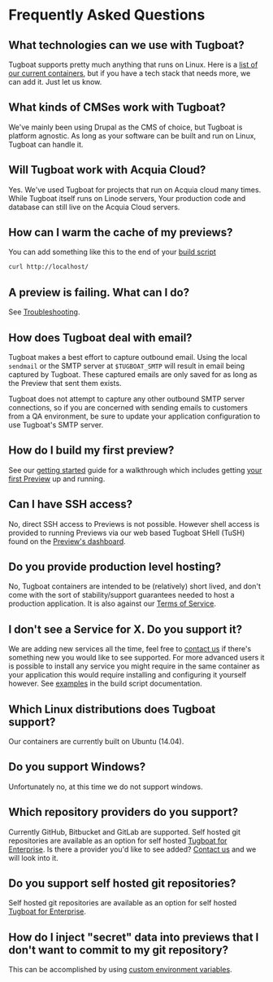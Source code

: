 # Frequently Asked Questions

## What technologies can we use with Tugboat?
Tugboat supports pretty much anything that runs on Linux. Here is a [list of our current containers](https://github.com/Lullabot/tugboat-registry), but if you have a tech stack that needs more, we can add it. Just let us know.

## What kinds of CMSes work with Tugboat?
We've mainly been using Drupal as the CMS of choice, but Tugboat is platform agnostic. As long as your software can be built and run on Linux, Tugboat can handle it.

## Will Tugboat work with Acquia Cloud?
Yes. We've used Tugboat for projects that run on Acquia cloud many times. While Tugboat itself runs on Linode servers, Your production code and database can still live on the Acquia Cloud servers.

## How can I warm the cache of my previews?
You can add something like this to the end of your [build
script](/build-script/index.md)

```sh
curl http://localhost/
```

## A preview is failing. What can I do?

See [Troubleshooting](/troubleshooting/index.md).

## How does Tugboat deal with email?
Tugboat makes a best effort to capture outbound email. Using the local `sendmail` or the SMTP server at `$TUGBOAT_SMTP` will result in email being captured by Tugboat. These captured emails are only saved for as long as the Preview that sent them exists.

Tugboat does not attempt to capture any other outbound SMTP server connections, so if you are concerned with sending emails to customers from a QA environment, be sure to update your application configuration to use Tugboat's SMTP server.

## How do I build my first preview?
See our [getting started](/getting-started/index.md) guide for a walkthrough which includes getting [your first Preview](/getting-started/create-a-preview/index.md) up and running.

## Can I have SSH access?
No, direct SSH access to Previews is not possible. However shell access is provided to running Previews via our web based Tugboat SHell (TuSH) found on the [Preview's dashboard](/tugboat-dashboard/previews/index.md).

## Do you provide production level hosting?
No, Tugboat containers are intended to be (relatively) short lived, and don't come with the sort of stability/support guarantees needed to host a production application. It is also against our [Terms of
Service](https://tugboat.qa/terms).

## I don't see a Service for X. Do you support it?
We are adding new services all the time, feel free to [contact us](https://tugboat.qa/support) if there's something new you would like to see supported. For more advanced users it is possible to install any service you might require in the same container as your application this would require installing and configuring it yourself however. See [examples](/build-script/example-build-scripts/) in the build script documentation.

## Which Linux distributions does Tugboat support?
Our containers are currently built on Ubuntu (14.04).

## Do you support Windows?
Unfortunately no, at this time we do not support windows.

## Which repository providers do you support?
Currently GitHub, Bitbucket and GitLab are supported. Self hosted git repositories are available as an option for self hosted [Tugboat for Enterprise](https://tugboat.qa/enterprise). Is there a provider you'd like to
see added? [Contact us](https://tugboat.qa/support) and we will look into it.

## Do you support self hosted git repositories?
Self hosted git repositories are available as an option for self hosted [Tugboat for Enterprise](https://tugboat.qa/enterprise).

## How do I inject "secret" data into previews that I don't want to commit to my git repository?
This can be accomplished by using [custom environment variables](/build-script/custom-environment-variables/).